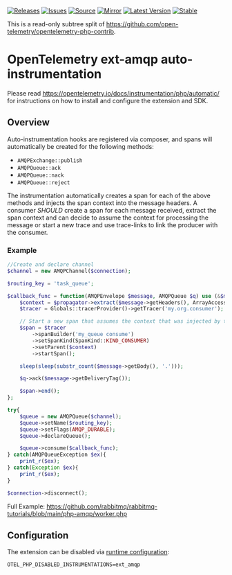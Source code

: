 [![Releases](https://img.shields.io/badge/releases-purple)](https://github.com/opentelemetry-php/contrib-auto-ext-amqp/releases)
[![Issues](https://img.shields.io/badge/issues-pink)](https://github.com/open-telemetry/opentelemetry-php/issues)
[![Source](https://img.shields.io/badge/source-contrib-green)](https://github.com/open-telemetry/opentelemetry-php-contrib/tree/main/src/Instrumentation/ExtAmqp)
[![Mirror](https://img.shields.io/badge/mirror-opentelemetry--php--contrib-blue)](https://github.com/opentelemetry-php/contrib-auto-ext-amqp)
[![Latest Version](http://poser.pugx.org/open-telemetry/opentelemetry-auto-ext-amqp/v/unstable)](https://packagist.org/packages/open-telemetry/opentelemetry-auto-ext-amqp/)
[![Stable](http://poser.pugx.org/open-telemetry/opentelemetry-auto-ext-amqp/v/stable)](https://packagist.org/packages/open-telemetry/opentelemetry-auto-ext-amqp/)

This is a read-only subtree split of https://github.com/open-telemetry/opentelemetry-php-contrib.

# OpenTelemetry ext-amqp auto-instrumentation

Please read https://opentelemetry.io/docs/instrumentation/php/automatic/ for instructions on how to
install and configure the extension and SDK.

## Overview
Auto-instrumentation hooks are registered via composer, and spans will automatically be created for the
following methods:
- `AMQPExchange::publish`
- `AMQPQueue::ack`
- `AMQPQueue::nack`
- `AMQPQueue::reject`

The instrumentation automatically creates a span for each of the above methods and injects the span context into the
message headers. A consumer *SHOULD* create a span for each message received, extract the span context and can decide
to assume the context for processing the message or start a new trace and use trace-links to link the producer with
the consumer.

### Example

```php
//Create and declare channel
$channel = new AMQPChannel($connection);

$routing_key = 'task_queue';

$callback_func = function(AMQPEnvelope $message, AMQPQueue $q) use (&$max_jobs) {
    $context = $propagator->extract($message->getHeaders(), ArrayAccessGetterSetter::getInstance());
    $tracer = Globals::tracerProvider()->getTracer('my.org.consumer');

    // Start a new span that assumes the context that was injected by the producer
    $span = $tracer
        ->spanBuilder('my_queue consume')
        ->setSpanKind(SpanKind::KIND_CONSUMER)
        ->setParent($context)
        ->startSpan();

    sleep(sleep(substr_count($message->getBody(), '.')));

    $q->ack($message->getDeliveryTag());

    $span->end();
};

try{
    $queue = new AMQPQueue($channel);
    $queue->setName($routing_key);
    $queue->setFlags(AMQP_DURABLE);
    $queue->declareQueue();

    $queue->consume($callback_func);
} catch(AMQPQueueException $ex){
    print_r($ex);
} catch(Exception $ex){
    print_r($ex);
}

$connection->disconnect();
```

Full Example: https://github.com/rabbitmq/rabbitmq-tutorials/blob/main/php-amqp/worker.php

## Configuration

The extension can be disabled via [runtime configuration](https://opentelemetry.io/docs/instrumentation/php/sdk/#configuration):

```shell
OTEL_PHP_DISABLED_INSTRUMENTATIONS=ext_amqp
```
